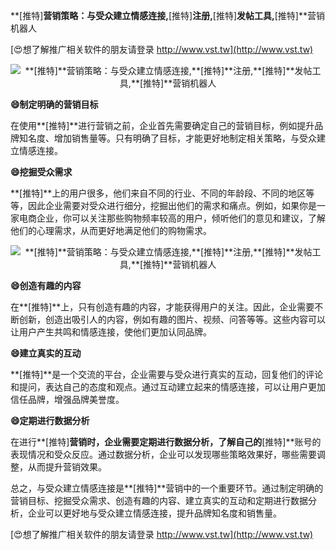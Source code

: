 **[推特]**营销策略：与受众建立情感连接,**[推特]**注册,**[推特]**发帖工具,**[推特]**营销机器人

[😍想了解推广相关软件的朋友请登录 http://www.vst.tw](http://www.vst.tw)

 <center><img src="https://vst.tw/MP4/tuiguang/png/2.png" alt="**[推特]**营销策略：与受众建立情感连接,**[推特]**注册,**[推特]**发帖工具,**[推特]**营销机器人"></center>

**😄制定明确的营销目标**

在使用**[推特]**进行营销之前，企业首先需要确定自己的营销目标，例如提升品牌知名度、增加销售量等。只有明确了目标，才能更好地制定相关策略，与受众建立情感连接。

**😄挖掘受众需求**

**[推特]**上的用户很多，他们来自不同的行业、不同的年龄段、不同的地区等等，因此企业需要对受众进行细分，挖掘出他们的需求和痛点。例如，如果你是一家电商企业，你可以关注那些购物频率较高的用户，倾听他们的意见和建议，了解他们的心理需求，从而更好地满足他们的购物需求。

 <center><img src="https://vst.tw/MP4/tuiguang/png/6.png" alt="**[推特]**营销策略：与受众建立情感连接,**[推特]**注册,**[推特]**发帖工具,**[推特]**营销机器人"></center>

**😄创造有趣的内容**

在**[推特]**上，只有创造有趣的内容，才能获得用户的关注。因此，企业需要不断创新，创造出吸引人的内容，例如有趣的图片、视频、问答等等。这些内容可以让用户产生共鸣和情感连接，使他们更加认同品牌。

**😄建立真实的互动**

**[推特]**是一个交流的平台，企业需要与受众进行真实的互动，回复他们的评论和提问，表达自己的态度和观点。通过互动建立起来的情感连接，可以让用户更加信任品牌，增强品牌美誉度。

**😄定期进行数据分析**

在进行**[推特]**营销时，企业需要定期进行数据分析，了解自己的**[推特]**账号的表现情况和受众反应。通过数据分析，企业可以发现哪些策略效果好，哪些需要调整，从而提升营销效果。

总之，与受众建立情感连接是**[推特]**营销中的一个重要环节。通过制定明确的营销目标、挖掘受众需求、创造有趣的内容、建立真实的互动和定期进行数据分析，企业可以更好地与受众建立情感连接，提升品牌知名度和销售量。

[😍想了解推广相关软件的朋友请登录 http://www.vst.tw](http://www.vst.tw)




